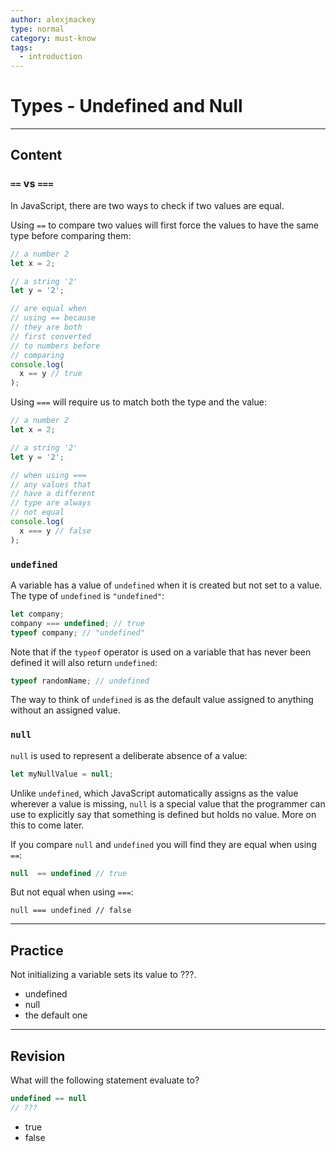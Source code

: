 ```yaml
---
author: alexjmackey
type: normal
category: must-know
tags:
  - introduction
---
```


# Types - Undefined and Null


---

## Content

### `==` vs `===`

In JavaScript, there are two ways to check if two values are equal. 

Using `==` to compare two values will first force the values to have the same type before comparing them:

```js
// a number 2
let x = 2; 

// a string '2'
let y = '2';

// are equal when
// using == because
// they are both
// first converted
// to numbers before
// comparing
console.log(
  x == y // true
);
```

Using `===` will require us to match both the type and the value:

```js
// a number 2
let x = 2; 

// a string '2'
let y = '2';

// when using ===
// any values that
// have a different
// type are always
// not equal
console.log(
  x === y // false
);
```

### `undefined`

A variable has a value of `undefined` when it is created but not set to a value. The type of `undefined` is `"undefined"`:

```js
let company;
company === undefined; // true
typeof company; // "undefined"
```

Note that if the `typeof` operator is used on a variable that has never been defined it will also return `undefined`:

```js
typeof randomName; // undefined
```

The way to think of `undefined` is as the default value assigned to anything without an assigned value.

### `null`

`null` is used to represent a deliberate absence of a value:

```js
let myNullValue = null;
```

Unlike `undefined`, which JavaScript automatically assigns as the value wherever a value is missing, `null` is a special value that the programmer can use to explicitly say that something is defined but holds no value. More on this to come later.

If you compare `null` and `undefined` you will find they are equal when using `==`:

```js
null  == undefined // true
```

But not equal when using `===`:

```plain-text
null === undefined // false
```


---

## Practice

Not initializing a variable sets its value to ???.

- undefined
- null
- the default one


---

## Revision

What will the following statement evaluate to?

```js
undefined == null
// ???
```

- true
- false
